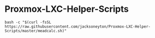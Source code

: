 # Proxmox-LXC-Helper-Scripts

```
bash -c "$(curl -fsSL https://raw.githubusercontent.com/jacksoneyton/Proxmox-LXC-Helper-Scripts/master/meadcalc.sh)"
